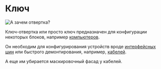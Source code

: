 # Ключ
![А зачем отвертка?](item:oc2:wrench)

Ключ-отвертка или просто ключ предназначен для конфигурации некоторых блоков, например [компьютеров](../block/computer.md).

Он необходим для конфигурирования устройств вроде [интерфейсных шин](../block/bus_interface.md) или быстрого демонтирования, например, [кабелей](../block/bus_cable.md).

А еще им убирается маскировочный фасад у кабелей.